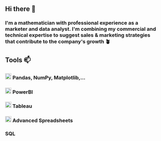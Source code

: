 ## Hi there 👋
### I'm a mathematician with professional experience as a marketer and data analyst. I'm combining my commercial and technical expertise to suggest sales & marketing strategies that contribute to the company's growth 🪴

## Tools 📫
### <img src="https://cdn3.iconfinder.com/data/icons/logos-and-brands-adobe/512/267_Python-512.png" alt="Python Pandas" width="20"/> Pandas, NumPy, Matplotlib,...
### <img src="https://upload.wikimedia.org/wikipedia/commons/thumb/c/cf/New_Power_BI_Logo.svg/1200px-New_Power_BI_Logo.svg.png" alt="PowerBI" width="20"/> PowerBI
### <img src="https://cdn.worldvectorlogo.com/logos/tableau-software.svg" alt="Tableau" width="20"/> Tableau 
### <img src="https://encrypted-tbn0.gstatic.com/images?q=tbn:ANd9GcQotASjjoWf0onHghuNfmKinrQnhaT910k2Ug&s" alt="Spreadsheets" width="20"/> Advanced Spreadsheets 
### SQL

<!--            
**divadidip/divadidip** is a ✨ _special_ ✨ repository because its `README.md` (this file) appears on your GitHub profile.

Here are some ideas to get you started:

- 🔭 I’m currently working on ...
- 🌱 I’m currently learning ...
- 👯 I’m looking to collaborate on ...
- 🤔 I’m looking for help with ...
- 💬 Ask me about ...
- 📫 How to reach me: ...
- 😄 Pronouns: ...
- ⚡ Fun fact: ...
-->
